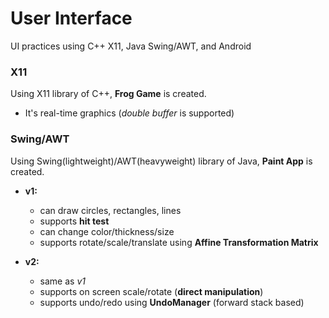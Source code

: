 # User Interface
UI practices using C++ X11, Java Swing/AWT, and Android

### X11
Using X11 library of C++, __Frog Game__ is created.
- It's real-time graphics (_double buffer_ is supported)

### Swing/AWT
Using Swing(lightweight)/AWT(heavyweight) library of Java, __Paint App__ is created.
- __v1:__ 
  - can draw circles, rectangles, lines
  - supports __hit test__
  - can change color/thickness/size 
  - supports rotate/scale/translate using __Affine Transformation Matrix__
  
- __v2:__
  - same as _v1_
  - supports on screen scale/rotate (__direct manipulation__)
  - supports undo/redo using __UndoManager__ (forward stack based)
